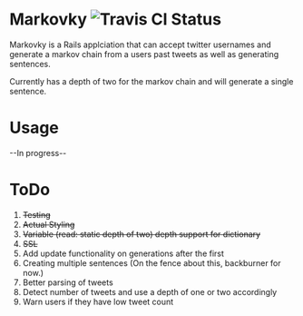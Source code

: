 # Markovky   ![Travis CI Status](https://travis-ci.org/colinfike/markovky.svg?branch=master)

Markovky is a Rails applciation that can accept twitter usernames and generate a markov chain from a users past tweets as well as generating sentences.

Currently has a depth of two for the markov chain and will generate a single sentence.

# Usage
--In progress--

# ToDo

1. ~~Testing~~
2. ~~Actual Styling~~
3. ~~Variable (read: static depth of two) depth support for dictionary~~
4. ~~SSL~~
5. Add update functionality on generations after the first
6. Creating multiple sentences (On the fence about this, backburner for now.)
7. Better parsing of tweets
8. Detect number of tweets and use a depth of one or two accordingly
9. Warn users if they have low tweet count
